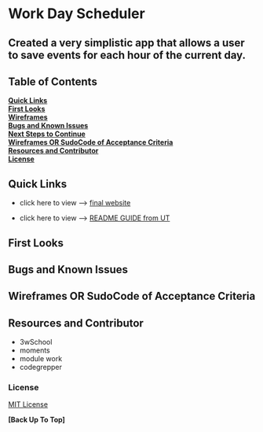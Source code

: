 # Work Day Scheduler
## Created a very simplistic app that allows a user to save events for each hour of the current day.
##

## Table of Contents

**[Quick Links](#Quick-Links)**<br>
**[First Looks](#First-Looks)**<br>
**[Wireframes](#Wireframes)**<br>
**[Bugs and Known Issues](#Bugs-and-Known-Issues)**<br>
**[Next Steps to Continue](#Next-Steps-to-Continue)**<br>
**[Wireframes OR SudoCode of Acceptance Criteria](#Wireframes-OR-SudoCode-of-Acceptance-Criteria)**<br>
**[Resources and Contributor](#Resources-and-Contributor)**<br>
**[License](#License)**<br>

## Quick Links

- click here to view --> [final website]()

- click here to view --> [README GUIDE from UT](https://github.com/the-Coding-Boot-Camp-at-UT/UTA-VIRT-FSF-FT-06-2021-U-LOL/blob/master/01-HTML-Git-CSS/02-Homework/Homework-Guide/README.md)

## First Looks


## Bugs and Known Issues

## Wireframes OR SudoCode of Acceptance Criteria

## Resources and Contributor

- 3wSchool
- moments
- module work
- codegrepper

### License

[MIT License](https://opensource.org/licenses/MIT)


**[Back Up To Top]**
